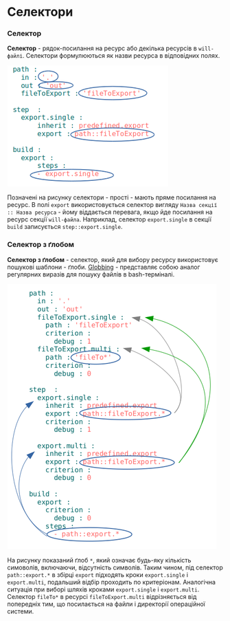 # Селектори

### <a name="selector"></a> Селектор
**Селектор** - рядок-посилання на ресурс або декілька ресурсів в `will-файлі`. Селектори формулюються як назви ресурса в відповідних полях.  

![selector.png](./Images/selector.png) 
 
Позначені на рисунку селектори - прості - мають пряме посилання на ресурс.  В полі `export` використовується селектор вигляду `Назва секції :: Назва ресурса` - йому віддається перевага, якщо йде посилання на ресурс секції `will-файла`. Наприклад, селектор `export.single` в секції `build` записується `step::export.single`.

### <a name="selector-with-glob"></a> Селектор з ґлобом
**Селектор з ґлобом** - селектор, який для вибору ресурсу використовує пошукові шаблони - ґлоби.
[Globbing](https://linuxhint.com/bash_globbing_tutorial/) - представляє собою аналог регулярних виразів  для пошуку файлів в bash-терміналі.  

![selector.with.glob.png](./Images/selector.with.glob.png)  

На рисунку показаний ґлоб `*`, який означає будь-яку кількість симоволів, включаючи, відсутність символів. Таким чином, під селектор `path::export.*` в збірці `export` підходять кроки `export.single` i `export.multi`, подальший відбір проходить по критеріонам. Аналогічна ситуація при виборі шляхів кроками `export.single` i `export.multi`. Селектор `fileTo*` в ресурсі `fileToExport.multi` відрізняється від попередніх тим, що посилається на файли і директорії операційної системи.